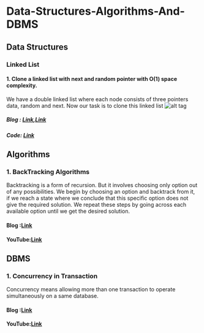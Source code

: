 # Data-Structures-Algorithms-And-DBMS

## Data Structures
### Linked List
#### 1. Clone a linked list with next and random pointer with O(1) space complexity.
We have a double linked list where each node consists of three pointers data, random and next. Now our task is to clone this linked list 
![alt tag](https://cdn-images-1.medium.com/max/1000/1*zRa5BULB8DziYgkvzUwI_Q.png)
##### Blog : [Link](https://medium.com/@nandita.hans/clone-a-linked-list-with-next-and-random-pointer-with-o-1-space-complexity-2f2debd3c68d?source=friends_link&sk=2eceed10c1ebc46b7bbe9fcfc649d663),[Link](https://medium.com/@nandita.hans/clone-a-linked-list-with-next-and-random-pointer-ed353289abd0?source=friends_link&sk=e91480016e060171295b5be2b9782c59)
##### Code: [Link](https://github.com/nanditahans/Data-Structures-And-Algorithms.git)
  
 

## Algorithms
### 1. BackTracking Algorithms
Backtracking is a form of recursion. But it involves choosing only option out of any possibilities. 
We begin by choosing an option and backtrack from it, if we reach a state where we conclude that this specific option does not give the required solution. 
We repeat these steps by going across each available option until we get the desired solution.
#### Blog :[Link](https://www.corevaluetech.com/blog/backtracking-algorithms)
#### YouTube:[Link](https://www.youtube.com/watch?v=nNaeYANiWUA&t=1255s)


## DBMS
### 1. Concurrency in Transaction
Concurrency means allowing more than one transaction to operate simultaneously on a same database.
#### Blog :[Link](https://www.corevaluetech.com/blog/concurrency-transaction)
#### YouTube:[Link](https://www.youtube.com/watch?v=AUhsjFqKwpM&t=1054s)
